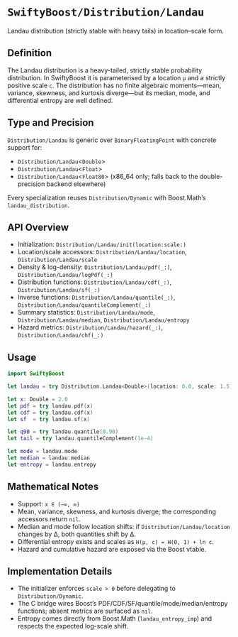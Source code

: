 # ``SwiftyBoost/Distribution/Landau``

Landau distribution (strictly stable with heavy tails) in location–scale form.

## Definition

The Landau distribution is a heavy-tailed, strictly stable probability distribution. In SwiftyBoost it is
parameterised by a location `μ` and a strictly positive scale `c`. The distribution has no finite algebraic
moments—mean, variance, skewness, and kurtosis diverge—but its median, mode, and differential entropy are
well defined.

## Type and Precision

``Distribution/Landau`` is generic over `BinaryFloatingPoint` with concrete support for:

- ``Distribution/Landau``<`Double`>
- ``Distribution/Landau``<`Float`>
- ``Distribution/Landau``<`Float80`> (x86_64 only; falls back to the double-precision backend elsewhere)

Every specialization reuses ``Distribution/Dynamic`` with Boost.Math’s `landau_distribution`.

## API Overview

- Initialization: ``Distribution/Landau/init(location:scale:)``
- Location/scale accessors: ``Distribution/Landau/location``, ``Distribution/Landau/scale``
- Density & log-density: ``Distribution/Landau/pdf(_:)``, ``Distribution/Landau/logPdf(_:)``
- Distribution functions: ``Distribution/Landau/cdf(_:)``, ``Distribution/Landau/sf(_:)``
- Inverse functions: ``Distribution/Landau/quantile(_:)``, ``Distribution/Landau/quantileComplement(_:)``
- Summary statistics: ``Distribution/Landau/mode``, ``Distribution/Landau/median``, ``Distribution/Landau/entropy``
- Hazard metrics: ``Distribution/Landau/hazard(_:)``, ``Distribution/Landau/chf(_:)``

## Usage

```swift
import SwiftyBoost

let landau = try Distribution.Landau<Double>(location: 0.0, scale: 1.5)

let x: Double = 2.0
let pdf = try landau.pdf(x)
let cdf = try landau.cdf(x)
let sf  = try landau.sf(x)

let q90 = try landau.quantile(0.90)
let tail = try landau.quantileComplement(1e-4)

let mode = landau.mode
let median = landau.median
let entropy = landau.entropy
```

## Mathematical Notes

- Support: `x ∈ (−∞, ∞)`
- Mean, variance, skewness, and kurtosis diverge; the corresponding accessors return `nil`.
- Median and mode follow location shifts: if ``Distribution/Landau/location`` changes by Δ, both quantities shift by Δ.
- Differential entropy exists and scales as `H(μ, c) = H(0, 1) + ln c`.
- Hazard and cumulative hazard are exposed via the Boost vtable.

## Implementation Details

- The initializer enforces `scale > 0` before delegating to ``Distribution/Dynamic``.
- The C bridge wires Boost’s PDF/CDF/SF/quantile/mode/median/entropy functions; absent metrics are surfaced as `nil`.
- Entropy comes directly from Boost.Math (`landau_entropy_imp`) and respects the expected log-scale shift.
